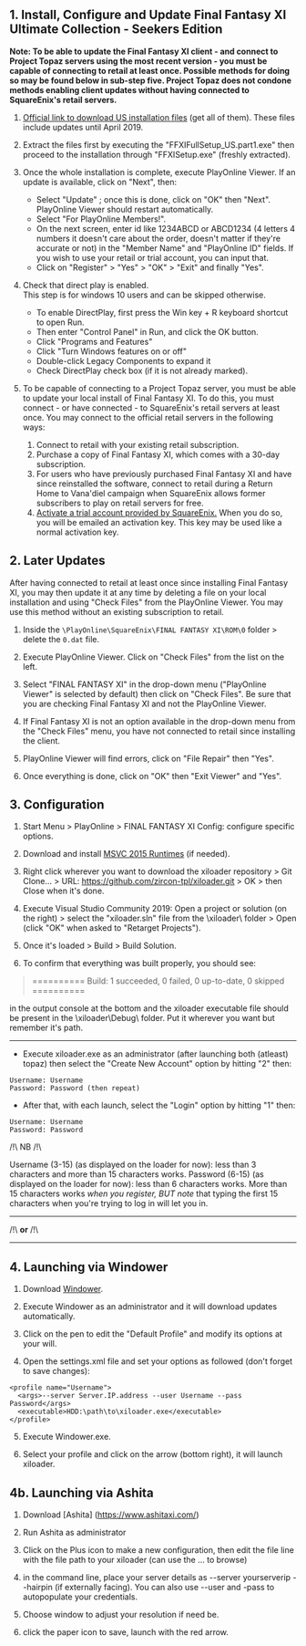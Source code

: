 ## 1. Install, Configure and Update Final Fantasy XI Ultimate Collection - Seekers Edition

**Note: To be able to update the Final Fantasy XI client - and connect to Project Topaz servers using the most recent version - you must be capable of connecting to retail at least once. Possible methods for doing so may be found below in sub-step five. Project Topaz does not condone methods enabling client updates without having connected to SquareEnix's retail servers.**

1. [Official link to download US installation files](http://www.playonline.com/ff11us/download/media/install_win.html) (get all of them). These files include updates until April 2019.

2. Extract the files first by executing the "FFXIFullSetup_US.part1.exe" then proceed to the installation through "FFXISetup.exe" (freshly extracted).

3. Once the whole installation is complete, execute PlayOnline Viewer. If an update is available, click on "Next", then: 
   * Select "Update" ; once this is done, click on "OK" then "Next". PlayOnline Viewer should restart automatically.
   * Select "For PlayOnline Members!".
   * On the next screen, enter id like 1234ABCD or ABCD1234 (4 letters 4 numbers it doesn't care about the order, doesn't matter if they're accurate or not) in the "Member Name" and "PlayOnline ID"  fields. If you wish to use your retail or trial account, you can input that.
   * Click on "Register" > "Yes" > "OK" > "Exit" and finally "Yes".

4. Check that direct play is enabled.  
This step is for windows 10 users and can be skipped otherwise.
   * To enable DirectPlay, first press the Win key + R keyboard shortcut to open Run.
   * Then enter "Control Panel" in Run, and click the OK button.
   * Click "Programs and Features"
   * Click "Turn Windows features on or off"
   * Double-click Legacy Components to expand it
   * Check DirectPlay check box (if it is not already marked).

5. To be capable of connecting to a Project Topaz server, you must be able to update your local install of Final Fantasy XI. To do this, you must connect - or have connected - to SquareEnix's retail servers at least once. You may connect to the official retail servers in the following ways:
   1. Connect to retail with your existing retail subscription.
   2. Purchase a copy of Final Fantasy XI, which comes with a 30-day subscription.
   3. For users who have previously purchased Final Fantasy XI and have since reinstalled the software, connect to retail during a Return Home to Vana'diel campaign when SquareEnix allows former subscribers to play on retail servers for free.
   4. [Activate a trial account provided by SquareEnix.](https://store.na.square-enix-games.com/en_US/product/442968/final-fantasy-xi-free-trial-pc-download) When you do so, you will be emailed an activation key. This key may be used like a normal activation key.

## 2. Later Updates

After having connected to retail at least once since installing Final Fantasy XI, you may then update it at any time by deleting a file on your local installation and using "Check Files" from the PlayOnline Viewer. You may use this method without an existing subscription to retail.

1. Inside the `\PlayOnline\SquareEnix\FINAL FANTASY XI\ROM\0` folder > delete the `0.dat` file.

2. Execute PlayOnline Viewer. Click on "Check Files" from the list on the left.

3. Select "FINAL FANTASY XI" in the drop-down menu ("PlayOnline Viewer" is selected by default) then click on "Check Files". Be sure that you are checking Final Fantasy XI and not the PlayOnline Viewer.

4. If Final Fantasy XI is not an option available in the drop-down menu from the "Check Files" menu, you have not connected to retail since installing the client.

5. PlayOnline Viewer will find errors, click on "File Repair" then "Yes".

6. Once everything is done, click on "OK" then "Exit Viewer" and "Yes".

## 3. Configuration

1. Start Menu > PlayOnline > FINAL FANTASY XI Config: configure specific options.

2. Download and install [MSVC 2015 Runtimes](https://www.microsoft.com/en-ca/download/details.aspx?id=48145) (if needed).

3. Right click wherever you want to download the xiloader repository > Git Clone... > URL: https://github.com/zircon-tpl/xiloader.git > OK > then Close when it's done.

4. Execute Visual Studio Community 2019: Open a project or solution (on the right) > select the "xiloader.sln" file from the \xiloader\ folder > Open (click "OK" when asked to "Retarget Projects").

5. Once it's loaded > Build > Build Solution.

6. To confirm that everything was built properly, you should see:

> ========== Build: 1 succeeded, 0 failed, 0 up-to-date, 0 skipped ==========

in the output console at the bottom and the xiloader executable file should be present in the \xiloader\Debug\ folder.
Put it wherever you want but remember it's path.

---

* Execute xiloader.exe as an administrator (after launching both (atleast) topaz) then select the "Create New Account" option by hitting "2" then:
```
Username: Username
Password: Password (then repeat)
```
* After that, with each launch, select the "Login" option by hitting "1" then:
```
Username: Username
Password: Password
```

/!\ NB /!\

Username (3-15) (as displayed on the loader for now): less than 3 characters and more than 15 characters works.
Password (6-15) (as displayed on the loader for now): less than 6 characters works. More than 15 characters works _when you register, BUT note_ that typing the first 15 characters when you're trying to log in will let you in.

---

/!\ **or** /!\

---

## 4. Launching via Windower

1. Download [Windower](http://windower.net/).

2. Execute Windower as an administrator and it will download updates automatically.

3. Click on the pen to edit the "Default Profile" and modify its options at your will.

4. Open the settings.xml file and set your options as followed (don't forget to save changes):

```
<profile name="Username">
  <args>--server Server.IP.address --user Username --pass Password</args>
  <executable>HDD:\path\to\xiloader.exe</executable>
</profile>
```

5. Execute Windower.exe.

6. Select your profile and click on the arrow (bottom right), it will launch xiloader.

## 4b. Launching via Ashita

1. Download [Ashita] (https://www.ashitaxi.com/)

2. Run Ashita as administrator

3. Click on the Plus icon to make a new configuration, then edit the file line with the file path to your xiloader (can use the ... to browse)

4. in the command line, place your server details as --server yourserverip --hairpin (if externally facing). You can also use --user and -pass to autopopulate  your credentials.

5. Choose window to adjust your resolution if need be.

6. click the paper icon to save, launch with the red arrow. 